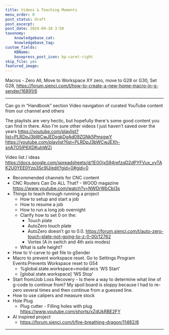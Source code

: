 ```yaml
---
title: Videos & Teaching Moments
menu_order: 0
post_status: draft
post_excerpt: 
post_date: 2024-09-10 3:50
taxonomy:
    knowledgebase_cat: 
    knowledgebase_tag:        
custom_fields:
    KBName: 
    basepress_post_icon: bp-caret-right
skip_file: yes
featured_image: 
---
```

Macros - Zero All, Move to Workspace XY zero, move to G28 or G30, Set G28, https://forum.sienci.com/t/how-to-create-a-new-home-macro-in-g-sender/16891/6

---

Can go in “Handbook” section
Video navigation of curated YouTube content from our channel and others

The playlists are very hectic, but hopefully there's some good content you can find in there. Also I'm sure other videos I just haven't saved over the years
https://youtube.com/playlist?list=PLRDpJ3bWCwJEDsgkDgAd09ZGNk5PmsgwY
https://youtube.com/playlist?list=PLRDpJ3bWCwJEXh-snA7O5IP6XDKuInWZj

Video list / ideas https://docs.google.com/spreadsheets/d/1E0OjxS94refzqD2dPYFVux_vyTAK2U0YEE0Yzp3Sc9U/edit?gid=0#gid=0

- Recommended channels for CNC content
- CNC Routers Can Do ALL That? - WOOD magazine https://www.youtube.com/watch?v=NWDrWbCbI3s
- Things to teach through running a project
  - How to setup and start a job
  - How to resume a job
  - How to run a long job overnight
  - Clarify how to set 0 on the:
    - Touch plate
    - AutoZero touch plate
    - AutoZero doesn’t go to 0.0. https://forum.sienci.com/t/auto-zero-touch-plate-not-going-to-z-0-00/12762
    - Vortex (A in switch and 4th axis modes)
  - What is safe height?
- How to V-carve to get file to gSender
- Macro to prevent workspace reset. Go to Settings Program Events:Prevents Workspace reset to G54
  - %global.state.workspace=modal.wcs ‘WS Start’
  - [global.state.workspace] ‘WS Stop’
- Start from/Job Loss Recovery - Is there a way to determine what line of g-code to continue from? My spoil board is sloppy because I had to re-zero several times and then continue from a guessed line.
- How to use calipers and measure stock
- Hole Plug
  - Plug cutter - Filling holes with plug https://www.youtube.com/shorts/xZdUkRBE2FY
- AI inspired project
  - https://forum.sienci.com/t/fire-breathing-dragon/11482/6

---
